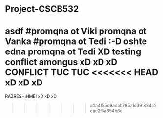 # Project-CSCB532



asdf
#promqna ot Viki
promqna ot Vanka 
#promqna ot Tedi :-D
oshte edna promqna ot Tedi XD
testing conflict
amongus
xD xD xD
CONFLICT TUC TUC
<<<<<<< HEAD
xD xD xD
=======
RAZRESHIHME!
xD xD xD
>>>>>>> a0a4155d8adbb785a1c391334c2eae2f4a854b6d
